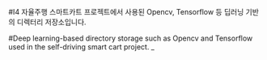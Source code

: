 #I4 자율주행 스마트카트 프로젝트에서 사용된 Opencv, Tensorflow 등 딥러닝 기반의 디렉터리 저장소입니다.

#Deep learning-based directory storage such as Opencv and Tensorflow used in the self-driving smart cart project. _
